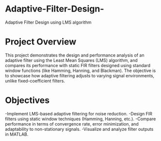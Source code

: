 # Adaptive-Filter-Design-
Adaptive Filter Design using LMS algorithm
# Project Overview
This project demonstrates the design and performance analysis of an adaptive filter using the Least Mean Squares (LMS) algorithm, and compares its performance with static FIR filters designed using standard window functions (like Hamming, Hanning, and Blackman). The objective is to showcase how adaptive filtering adjusts to varying signal environments, unlike fixed-coefficient filters.
# Objectives
-Implement LMS-based adaptive filtering for noise reduction.
-Design FIR filters using static window techniques (Hamming, Hanning, etc.).
-Compare performance in terms of convergence rate, error minimization, and adaptability to non-stationary signals.
-Visualize and analyze filter outputs in MATLAB.
